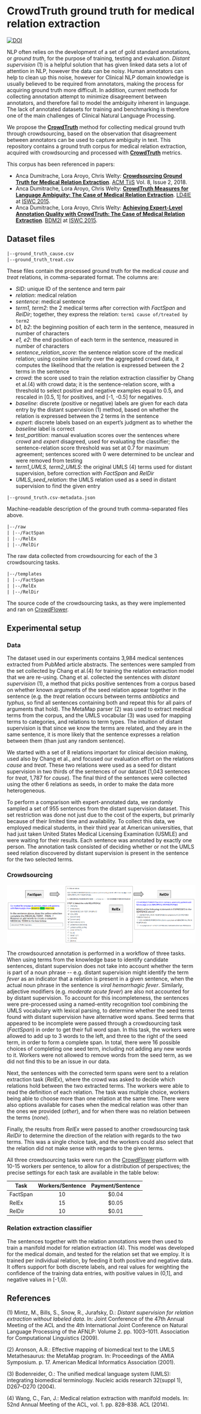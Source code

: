 # CrowdTruth ground truth for medical relation extraction

[![DOI](https://zenodo.org/badge/doi/10.5281/zenodo.50676.svg)](http://dx.doi.org/10.5281/zenodo.50676)

NLP often relies on the development of a set of gold standard annotations, or *ground truth*, for the purpose of training, testing and evaluation. *Distant supervision* (1) is a helpful solution that has given linked data sets a lot of attention in NLP, however the data can be noisy. Human annotators can help to clean up this noise, however for Clinical NLP domain knowledge is usually believed to be required from annotators, making the process for acquiring ground truth more difficult. In addition, current methods for collecting annotation attempt to minimize disagreement between annotators, and therefore fail to model the ambiguity inherent in language. The lack of annotated datasets for training and benchmarking is therefore one of the main challenges of Clinical Natural Language Processing.

We propose the **[CrowdTruth](http://crowdtruth.org/)** method for collecting medical ground truth through crowdsourcing, based on the observation that disagreement between annotators can be used to capture ambiguity in text. This repository contains a ground truth corpus for medical relation extraction, acquired with crowdsourcing and processed with **[CrowdTruth](http://crowdtruth.org/)** metrics.

This corpus has been referenced in papers:

* Anca Dumitrache, Lora Aroyo, Chris Welty: **[Crowdsourcing Ground Truth for Medical Relation Extraction](https://arxiv.org/abs/1701.02185)**. [ACM TiiS](https://dl.acm.org/citation.cfm?id=3232718) Vol. 8, Issue 2, 2018.
* Anca Dumitrache, Lora Aroyo, Chris Welty: **[CrowdTruth Measures for Language Ambiguity: The Case of Medical Relation Extraction](http://ceur-ws.org/Vol-1467/LD4IE2015_Dumitrache.pdf)**. [LD4IE](http://oak.dcs.shef.ac.uk/ld4ie2015/LD4IE2015/Overview.html) at [ISWC 2015](http://iswc2015.semanticweb.org/).
* Anca Dumitrache, Lora Aroyo, Chris Welty: **[Achieving Expert-Level Annotation Quality with CrowdTruth: The Case of Medical Relation Extraction](http://ceur-ws.org/Vol-1428/BDM2I_2015_paper_3.pdf)**. [BDM2I](https://sbmi.uth.edu/ontology/bdm2i.htm) at [ISWC 2015](http://iswc2015.semanticweb.org/).

## Dataset files

```
|--ground_truth_cause.csv 
|--ground_truth_treat.csv
```

These files contain the processed ground truth for the medical *cause* and *treat* relations, in comma-separated format. The columns are:
* *SID*: unique ID of the sentence and term pair
* *relation*: medical relation
* *sentence*: medical sentence
* *term1, term2*: the 2 medical terms after correction with *FactSpan* and *RelDir*; together, they express the relation: ```term1 cause of/treated by term2```
* *b1, b2*: the beginning position of each term in the sentence, measured in number of characters
* *e1, e2*: the end position of each term in the sentence, measured in number of characters
* *sentence_relation_score*: the sentence relation score of the medical relation; using cosine similarity over the aggregated crowd data, it computes the likelihood that the relation is expressed between the 2 terms in the sentence
* *crowd*: the score used to train the relation extraction classifier by Chang et al.(4) with crowd data; it is the sentence-relation score, with a threshold to select positive and negative examples equal to 0.5, and rescaled in [0.5, 1] for positives, and [-1, -0.5] for negatives.
* *baseline*: discrete (positive or negative) labels are given for each data entry by the distant supervision (1) method, based on whether the relation is expressed between the 2 terms in the sentence
* *expert*: discrete labels based on an expert’s judgment as to whether the *baseline* label is correct
* *test_partition*: manual evaluation scores over the sentences where *crowd* and *expert* disagreed, used for evaluating the classifier; the sentence-relation score threshold was set at 0.7 for maximum agreement; sentences scored with 0 were determined to be unclear and were removed from testing
* *term1_UMLS, term2_UMLS*: the original UMLS (4) terms used for distant supervision, before correction with *FactSpan* and *RelDir*
* *UMLS_seed_relation*: the UMLS relation used as a seed in distant supervision to find the given entry


```
|--ground_truth.csv-metadata.json
```
Machine-readable description of the ground truth comma-separated files above.


```
|--/raw
| |--/FactSpan
| |--/RelEx
| |--/RelDir
```
The raw data collected from crowdsourcing for each of the 3 crowdsourcing tasks.

```
|--/templates
| |--/FactSpan
| |--/RelEx
| |--/RelDir
```
The source code of the crowdsourcing tasks, as they were implemented and ran on [CrowdFlower](http://www.crowdflower.com).


## Experimental setup

### Data

The dataset used in our experiments contains 3,984 medical sentences extracted from PubMed article abstracts. The sentences were sampled from the set collected by Chang et al.(4) for training the relation extraction model that we are re-using. Chang et al. collected the sentences with *distant supervision* (1), a method that picks positive sentences from a corpus based on whether known arguments of the seed relation appear together in the sentence (e.g. the *treat* relation occurs between terms *antibiotics* and *typhus*, so find all sentences containing both and repeat this for all pairs of arguments that hold). The MetaMap parser (2) was used to extract medical terms from the corpus, and the UMLS vocabular (3) was used for mapping terms to categories, and relations to term types. The intuition of distant supervision is that since we know the terms are related, and they are in the same sentence, it is more likely that the sentence expresses a relation between them (than just any random sentence).

We started with a set of 8 relations important for clinical decision making, used also by Chang et al., and focused our evaluation effort on the relations *cause* and *treat*. These two relations were used as a seed for distant supervision in two thirds of the sentences of our dataset (1,043 sentences for *treat*, 1,787 for *cause*). The final third of the sentences were collected using the other 6 relations as seeds, in order to make the data more heterogeneous.

To perform a comparison with expert-annotated data, we randomly sampled a set of 955 sentences from the distant supervision dataset. This set restriction was done not just due to the cost of the experts, but primarily because of their limited time and availability. To collect this data, we employed medical students, in their third year at American universities, that had just taken  United States Medical Licensing Examination (USMLE) and were waiting for their results.  Each sentence was annotated by exactly one person. The annotation task consisted of deciding whether or not the UMLS seed relation discovered by distant supervision is present in the sentence for the two selected terms.


### Crowdsourcing

![Fig.1: CrowdTruth Workflow for Medical Relation Extraction on CrowdFlower.](https://raw.githubusercontent.com/CrowdTruth/Medical-Relation-Extraction/master/img/task_workflow_2.png)

The crowdsourced annotation is performed in a workflow of three tasks. When using terms from the knowledge base to identify candidate sentences, distant supervision does not take into account whether the term is part of a noun phrase -- e.g. distant supervision might identify the term *fever* as an indicator that a relation is present in a given sentence, when the actual noun phrase in the sentence is *viral hemorrhagic fever*. Similarly, adjective modifiers (e.g. *moderate acute fever*) are also not accounted for by distant supervision. To account for this incompleteness, the sentences were pre-processed using a named-entity recognition tool combining the UMLS vocabulary with lexical parsing, to determine whether the seed terms found with distant supervision have alternative word spans. Seed terms that appeared to be incomplete were passed through a crowdsourcing task (*FactSpan*) in order to get their full word span. In this task, the workers were allowed to add up to 3 words to the left, and three to the right of the seed term, in order to form a complete span. In total, there were 16 possible choices of completing one seed term, including not adding any new words to it. Workers were not allowed to remove words from the seed term, as we did not find this to be an issue in our data.

Next, the sentences with the corrected term spans were sent to a relation extraction task (*RelEx*), where the crowd was asked to decide which relations hold between the two extracted terms. The workers were able to read the definition of each relation.  The task was multiple choice, workers being able to choose more than one relation at the same time.  There were also options available for cases when the medical relation was other than the ones we provided ($other$), and for when there was no relation between the terms ($none$).

Finally, the results from *RelEx* were passed to another crowdsourcing task *RelDir* to determine the direction of the relation with regards to the two terms. This was a single choice task, and the workers could also select that the relation did not make sense with regards to the given terms.

All three crowdsourcing tasks were run on the [CrowdFlower](https://crowdflower.com/) platform with 10-15 workers per sentence, to allow for a distribution of perspectives; the precise settings for each task are available in the table below:

| Task     | Workers/Sentence | Payment/Sentence |
|----------|:----------------:|:----------------:|
| FactSpan | 10               | $0.04            | 
| RelEx    | 15               | $0.05            |
| RelDir   | 10               | $0.01            |

### Relation extraction classifier

The sentences together with the relation annotations were then used to train a manifold model for relation extraction (4). This model was developed for the medical domain, and tested for the relation set that we employ. It is trained per individual relation, by feeding it both positive and negative data. It offers support for both discrete labels, and real values for weighting the confidence of the training data entries, with positive values in (0,1], and negative values in [-1,0). 


## References

(1) Mintz, M., Bills, S., Snow, R., Jurafsky, D.: *Distant supervision for relation extraction without labeled data*. In: Joint Conference of the 47th Annual Meeting of the ACL and the 4th International Joint Conference on Natural Language Processing of the AFNLP: Volume 2. pp. 1003–1011. Association for Computational Linguistics (2009).

(2) Aronson, A.R.: Effective mapping of biomedical text to the UMLS Metathesaurus: the MetaMap program. In: Proceedings of the AMIA Symposium. p. 17. American Medical Informatics Association (2001).

(3) Bodenreider, O.: The unified medical language system (UMLS): integrating biomedical terminology. Nucleic acids research 32(suppl 1), D267–D270 (2004).

(4) Wang, C., Fan, J.: Medical relation extraction with manifold models. In: 52nd Annual Meeting of the ACL, vol. 1. pp. 828–838. ACL (2014).
